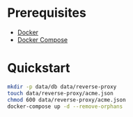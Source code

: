 # Prerequisites

- [Docker](https://docker.com)
- [Docker Compose](https://docs.docker.com/compose)

# Quickstart

```bash
mkdir -p data/db data/reverse-proxy
touch data/reverse-proxy/acme.json
chmod 600 data/reverse-proxy/acme.json
docker-compose up -d --remove-orphans
```
